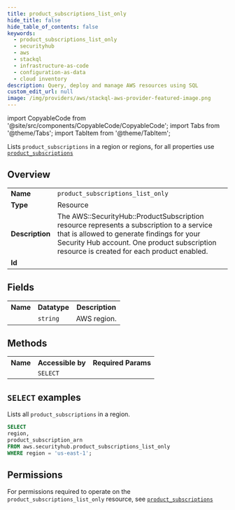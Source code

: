 ```yaml
---
title: product_subscriptions_list_only
hide_title: false
hide_table_of_contents: false
keywords:
  - product_subscriptions_list_only
  - securityhub
  - aws
  - stackql
  - infrastructure-as-code
  - configuration-as-data
  - cloud inventory
description: Query, deploy and manage AWS resources using SQL
custom_edit_url: null
image: /img/providers/aws/stackql-aws-provider-featured-image.png
---
```


import CopyableCode from '@site/src/components/CopyableCode/CopyableCode';
import Tabs from '@theme/Tabs';
import TabItem from '@theme/TabItem';

Lists <code>product_subscriptions</code> in a region or regions, for all properties use <a href="/providers/aws/serviceName/product_subscriptions/"><code>product_subscriptions</code></a>

## Overview
<table><tbody>
<tr><td><b>Name</b></td><td><code>product_subscriptions_list_only</code></td></tr>
<tr><td><b>Type</b></td><td>Resource</td></tr>
<tr><td><b>Description</b></td><td>The AWS::SecurityHub::ProductSubscription resource represents a subscription to a service that is allowed to generate findings for your Security Hub account. One product subscription resource is created for each product enabled.</td></tr>
<tr><td><b>Id</b></td><td><CopyableCode code="aws.securityhub.product_subscriptions_list_only" /></td></tr>
</tbody></table>

## Fields
<table><tbody><tr><th>Name</th><th>Datatype</th><th>Description</th></tr><tr><td><CopyableCode code="region" /></td><td><code>string</code></td><td>AWS region.</td></tr>
</tbody></table>

## Methods

<table><tbody>
  <tr>
    <th>Name</th>
    <th>Accessible by</th>
    <th>Required Params</th>
  </tr>
  <tr>
    <td><CopyableCode code="list_resources" /></td>
    <td><code>SELECT</code></td>
    <td><CopyableCode code="region" /></td>
  </tr>
</tbody></table>

## `SELECT` examples
Lists all <code>product_subscriptions</code> in a region.
```sql
SELECT
region,
product_subscription_arn
FROM aws.securityhub.product_subscriptions_list_only
WHERE region = 'us-east-1';
```


## Permissions

For permissions required to operate on the <code>product_subscriptions_list_only</code> resource, see <a href="/providers/aws/securityhub/product_subscriptions/#permissions"><code>product_subscriptions</code></a>

